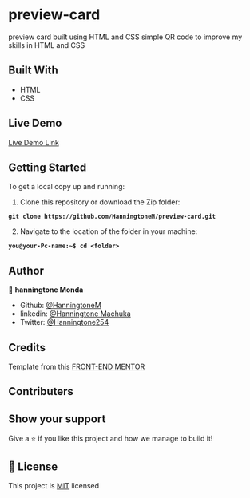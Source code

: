 # preview-card

preview card built using HTML and  CSS
simple QR code to improve my skills in HTML and CSS


## Built With

- HTML
- CSS

## Live Demo

[Live Demo Link](https://hanningtonem.github.io/preview-card/)

## Getting Started

To get a local copy up and running:

1. Clone this repository or download the Zip folder:

**``git clone https://github.com/HanningtoneM/preview-card.git``**

2. Navigate to the location of the folder in your machine:

**``you@your-Pc-name:~$ cd <folder>``**

## Author

👤 **hanningtone Monda**

- Github: [@HanningtoneM](https://github.com/HanningtoneM)
- linkedin: [@Hanningtone Machuka](https://www.linkedin.com/in/hanningtone-machuka-58501722a)
- Twitter: [@Hanningtone254](https://twitter.com/Hanningtone254?t=YVXXz9EZzOhR5vPi3DlHDQ&s=09)

## Credits

Template from this [FRONT-END MENTOR](https://www.frontendmentor.io/)

## Contributers

## Show your support

Give a ⭐️ if you like this project and how we manage to build it!

## 📝 License

This project is [MIT](./MIT.md) licensed